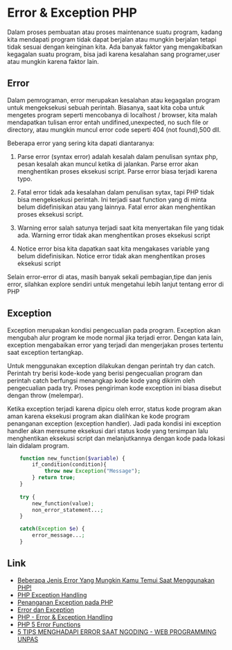 # Error & Exception PHP
Dalam proses pembuatan atau proses maintenance suatu program, kadang kita mendapati program tidak dapat berjalan atau mungkin berjalan tetapi tidak sesuai dengan keinginan kita. Ada banyak faktor yang mengakibatkan kegagalan suatu program, bisa jadi karena kesalahan sang programer,user atau mungkin karena faktor lain.
    
## Error
Dalam pemrograman, error merupakan kesalahan atau kegagalan program untuk mengeksekusi sebuah perintah. Biasanya, saat kita coba untuk mengetes program seperti mencobanya di localhost / browser, kita malah mendapatkan tulisan error entah undifined,unexpected, no such file or directory, atau mungkin muncul error code seperti 404 (not found),500 dll.

Beberapa error yang sering kita dapati diantaranya:
1. Parse error (syntax error)
    adalah kesalah dalam penulisan syntax php, pesan kesalah akan muncul ketika di jalankan. Parse error akan menghentikan proses eksekusi script. Parse error biasa terjadi karena typo.

2. Fatal error 
    tidak ada kesalahan dalam penulisan sytax, tapi PHP tidak bisa mengeksekusi perintah. Ini terjadi saat function yang di minta belum didefinisikan atau yang lainnya. Fatal error akan menghentikan proses eksekusi script.

3. Warning error
    salah satunya terjadi saat kita menyertakan file yang tidak ada. Warning error tidak akan menghentikan proses eksekusi script

4. Notice error
    bisa kita dapatkan saat kita mengakases variable yang belum didefinisikan. Notice error tidak akan menghentikan proses eksekusi script

Selain error-error di atas, masih banyak sekali pembagian,tipe dan jenis error, silahkan explore sendiri untuk mengetahui lebih lanjut tentang error di PHP

## Exception
Exception merupakan kondisi pengecualian pada program. Exception akan mengubah alur program ke mode normal jika terjadi error. Dengan kata lain, exception mengabaikan error yang terjadi dan mengerjakan proses tertentu saat exception tertangkap.

Untuk menggunakan exception dilakukan dengan perintah try dan catch. Perintah try berisi kode-kode yang berisi pengecualian program dan perintah catch berfungsi menangkap kode kode yang dikirim oleh pengecualian pada try. Proses pengiriman kode exception ini biasa disebut dengan throw (melempar).


Ketika exception terjadi karena dipicu oleh error, status kode program akan aman karena eksekusi program akan dialihkan ke kode program penanganan exception (exception handler). Jadi pada kondisi ini exception handler akan meresume eksekusi dari status kode yang tersimpan lalu menghentikan eksekusi script dan melanjutkannya dengan kode pada lokasi lain didalam program.

```php
    function new_function($variable) {  
        if_condition(condition){  
            throw new Exception("Message");  
        } return true;  
    }
    
    try {  
        new_function(value);  
        non_error_statement...;  
    }  

    catch(Exception $e) {  
        error_message...;  
    }  
```

## Link
* [Beberapa Jenis Error Yang Mungkin Kamu Temui Saat Menggunakan PHP!](https://www.codepolitan.combeberapa-jenis-error-yang-mungkin-kamu-temui-saat-menggunakan-php)
* [PHP Exception Handling](https://www.w3schools.com/php/php_exception.asp)
* [Penanganan Exception pada PHP](https://nulis-ilmu.com/penanganan-exception-pada-php/)
* [Error dan Exception](https://mrisnawanbudianto.wordpress.com/2014/05/12/error-dan-exception/)
* [PHP - Error & Exception Handling](https://www.tutorialspoint.com/php/php_error_handling.htm)
* [PHP 5 Error Functions](https://www.w3schools.com/php/php_ref_error.asp)
* [5 TIPS MENGHADAPI ERROR SAAT NGODING - WEB PROGRAMMING UNPAS](https://www.youtube.com/watch?v=P9369f65RXo)